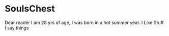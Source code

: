 # SoulsChest
Dear reader I am 28 yrs of age, I was born in a hot summer year.
I Like Stuff 
I say things 
